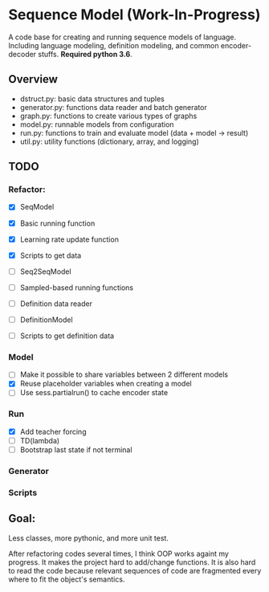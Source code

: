 # Sequence Model (Work-In-Progress)

A code base for creating and running sequence models of language. Including
language modeling, definition modeling, and common encoder-decoder stuffs.
**Required python 3.6**.

## Overview
- dstruct.py: basic data structures and tuples
- generator.py: functions data reader and batch generator
- graph.py: functions to create various types of graphs
- model.py: runnable models from configuration
- run.py: functions to train and evaluate model (data + model -> result)
- util.py: utility functions (dictionary, array, and logging)

## TODO

### Refactor:
- [x] SeqModel
- [x] Basic running function
- [x] Learning rate update function
- [x] Scripts to get data
- [ ] Seq2SeqModel
- [ ] Sampled-based running functions
- [ ] Definition data reader
- [ ] DefinitionModel
- [ ] Scripts to get definition data


### Model
- [ ] Make it possible to share variables between 2 different models
- [x] Reuse placeholder variables when creating a model
- [ ] Use sess.partialrun() to cache encoder state

### Run
- [x] Add teacher forcing
- [ ] TD(lambda)
- [ ] Bootstrap last state if not terminal

### Generator


### Scripts


## Goal:
Less classes, more pythonic, and more unit test.

After refactoring codes several times, I think OOP works againt my progress. It makes
the project hard to add/change functions. It is also hard to read the code because
relevant sequences of code are fragmented every where to fit the object's semantics.
